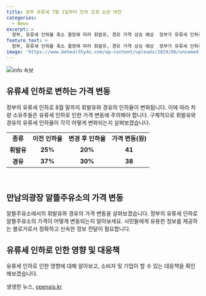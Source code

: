 ```yaml
---
title: 정부 유류세 7월 1일부터 인하 조정 논란 여전
categories:
  - News
excerpt: >
  정부, 유류세 인하율 축소 결정에 따라 휘발유, 경유 가격 상승 예상  정부가 유류세 인하폭을 축소하여 휘발유와 경유의 가격이 상승할 것으로 예상된다. 7월 1일부터 8월 31일까지 적용되는 이러한 조치에 따라 휘발유의 리터당 가격은 41원, 경유는 38원 정도 상승할 것으로 보인다. 서울 서초구의 만남의광장 알뜰주유소에서 시민들이 주유를 하는 모습이 관측되었다.
feature_text: >
  정부, 유류세 인하율 축소 결정에 따라 휘발유, 경유 가격 상승 예상  정부가 유류세 인하폭을 축소하여 휘발유와 경유의 가격이 상승할 것으로 예상된다. 7월 1일부터 8월 31일까지 적용되는 이러한 조치에 따라 휘발유의 리터당 가격은 41원, 경유는 38원 정도 상승할 것으로 보인다. 서울 서초구의 만남의광장 알뜰주유소에서 시민들이 주유를 하는 모습이 관측되었다.
image: 'https://www.behealthy4u.com/wp-content/uploads/2024/06/unnamed-file.png'
---
```


<p><img src="https://www.behealthy4u.com/wp-content/uploads/2024/06/unnamed-file.png" alt="info 속보" /></p>

<h2 data-ke-size="size26">유류세 인하로 변하는 가격 변동</h2>

<p data-ke-size="size16">정부의 유류세 인하로 8월 말까지 휘발유와 경유의 인하율이 변화됩니다. 이에 따라 차량 소유주들은 유류세 인하로 인한 가격 변동에 주의해야 합니다. 구체적으로 휘발유와 경유의 유류세 인하율이 각각 어떻게 변화되는지 살펴보겠습니다.</p>

<table>
    <tr>
        <td style="text-align: center; height: 17px;"><b>종류</b></td>
        <td style="text-align: center; height: 17px;"><b>이전 인하율</b></td>
        <td style="text-align: center; height: 17px;"><b>변경 후 인하율</b></td>
        <td style="text-align: center; height: 17px;"><b>가격 변동(원)</b></td>
    </tr>
    <tr>
        <td style="text-align: center; height: 17px;"><b>휘발유</b></td>
        <td style="text-align: center; height: 17px;"><b>25%</b></td>
        <td style="text-align: center; height: 17px;"><b>20%</b></td>
        <td style="text-align: center; height: 17px;"><b>41</b></td>
    </tr>
    <tr>
        <td style="text-align: center; height: 17px;"><b>경유</b></td>
        <td style="text-align: center; height: 17px;"><b>37%</b></td>
        <td style="text-align: center; height: 17px;"><b>30%</b></td>
        <td style="text-align: center; height: 17px;"><b>38</b></td>
    </tr>
</table>

<p data-ke-size="size16">&nbsp;</p>

<h2 data-ke-size="size26">만남의광장 알뜰주유소의 가격 변동</h2>

<p data-ke-size="size16">알뜰주유소에서의 휘발유와 경유의 가격 변동을 살펴보겠습니다. 정부의 유류세 인하로 알뜰주유소의 가격이 어떻게 변동되는지 알아보세요. 시민들에게 유용한 정보를 제공하는 블로거로서 정확하고 신속한 정보 전달이 필요합니다.</p>

<h2 data-ke-size="size26">유류세 인하로 인한 영향 및 대응책</h2>

<p data-ke-size="size16">유류세 인하로 인한 영향에 대해 알아보고, 소비자 및 기업이 할 수 있는 대응책을 확인해보겠습니다.</p>
생생한 뉴스, <a href="https://opensis.kr" rel="dofollow">opensis.kr</a>


